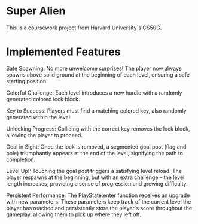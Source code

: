 # Super Alien
This is a coursework project from Harvard University`s CS50G.

# Implemented Features

Safe Spawning: No more unwelcome surprises! The player now always spawns above solid ground at the beginning of each level, ensuring a safe starting position.

Colorful Challenge: Each level introduces a new hurdle with a randomly generated colored lock block.

Key to Success: Players must find a matching colored key, also randomly generated within the level.

Unlocking Progress: Colliding with the correct key removes the lock block, allowing the player to proceed.

Goal in Sight: Once the lock is removed, a segmented goal post (flag and pole) triumphantly appears at the end of the level, signifying the path to completion.

Level Up!: Touching the goal post triggers a satisfying level reload. The player respawns at the beginning, but with an extra challenge – the level length increases, providing a sense of progression and growing difficulty.

Persistent Performance: The PlayState:enter function receives an upgrade with new parameters. These parameters keep track of the current level the player has reached and persistently store the player's score throughout the gameplay, allowing them to pick up where they left off.

